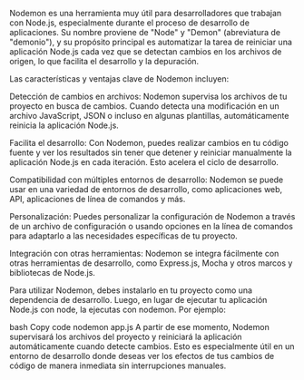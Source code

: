 Nodemon es una herramienta muy útil para desarrolladores que trabajan con Node.js, especialmente durante el proceso de desarrollo de aplicaciones. Su nombre proviene de "Node" y "Demon" (abreviatura de "demonio"), y su propósito principal es automatizar la tarea de reiniciar una aplicación Node.js cada vez que se detectan cambios en los archivos de origen, lo que facilita el desarrollo y la depuración.

Las características y ventajas clave de Nodemon incluyen:

Detección de cambios en archivos: Nodemon supervisa los archivos de tu proyecto en busca de cambios. Cuando detecta una modificación en un archivo JavaScript, JSON o incluso en algunas plantillas, automáticamente reinicia la aplicación Node.js.

Facilita el desarrollo: Con Nodemon, puedes realizar cambios en tu código fuente y ver los resultados sin tener que detener y reiniciar manualmente la aplicación Node.js en cada iteración. Esto acelera el ciclo de desarrollo.

Compatibilidad con múltiples entornos de desarrollo: Nodemon se puede usar en una variedad de entornos de desarrollo, como aplicaciones web, API, aplicaciones de línea de comandos y más.

Personalización: Puedes personalizar la configuración de Nodemon a través de un archivo de configuración o usando opciones en la línea de comandos para adaptarlo a las necesidades específicas de tu proyecto.

Integración con otras herramientas: Nodemon se integra fácilmente con otras herramientas de desarrollo, como Express.js, Mocha y otros marcos y bibliotecas de Node.js.

Para utilizar Nodemon, debes instalarlo en tu proyecto como una dependencia de desarrollo. Luego, en lugar de ejecutar tu aplicación Node.js con node, la ejecutas con nodemon. Por ejemplo:

bash
Copy code
nodemon app.js
A partir de ese momento, Nodemon supervisará los archivos del proyecto y reiniciará la aplicación automáticamente cuando detecte cambios. Esto es especialmente útil en un entorno de desarrollo donde deseas ver los efectos de tus cambios de código de manera inmediata sin interrupciones manuales.